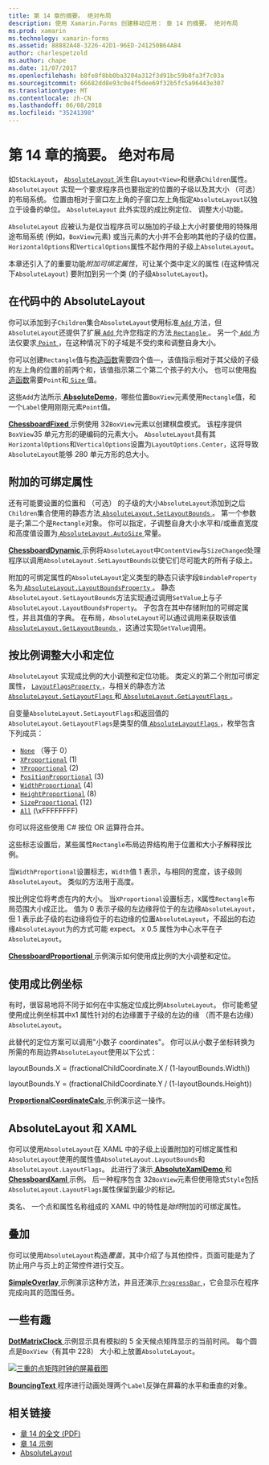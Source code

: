 ```yaml
---
title: 第 14 章的摘要。 绝对布局
description: 使用 Xamarin.Forms 创建移动应用： 章 14 的摘要。 绝对布局
ms.prod: xamarin
ms.technology: xamarin-forms
ms.assetid: 88882A48-3226-42D1-96ED-241250B64A84
author: charlespetzold
ms.author: chape
ms.date: 11/07/2017
ms.openlocfilehash: b8fe8f8bb0ba3204a312f3d91bc59b8fa3f7c03a
ms.sourcegitcommit: 66682dd8e93c0e4f5dee69f32b5fc5a96443e307
ms.translationtype: MT
ms.contentlocale: zh-CN
ms.lasthandoff: 06/08/2018
ms.locfileid: "35241398"
---
```

# <a name="summary-of-chapter-14-absolute-layout"></a>第 14 章的摘要。 绝对布局

如`StackLayout`， [ `AbsoluteLayout` ](https://developer.xamarin.com/api/type/Xamarin.Forms.AbsoluteLayout/)派生自`Layout<View>`和继承`Children`属性。 `AbsoluteLayout` 实现一个要求程序员也要指定的位置的子级以及其大小 （可选） 的布局系统。 位置由相对于窗口左上角的子窗口左上角指定`AbsoluteLayout`以独立于设备的单位。 `AbsoluteLayout` 此外实现的成比例定位、 调整大小功能。

`AbsoluteLayout` 应被认为是仅当程序员可以施加的子级上大小时要使用的特殊用途布局系统 (例如，`BoxView`元素) 或当元素的大小并不会影响其他的子级的位置。 `HorizontalOptions`和`VerticalOptions`属性不起作用的子级上`AbsoluteLayout`。

本章还引入了的重要功能*附加可绑定属性*，可让某个类中定义的属性 (在这种情况下`AbsoluteLayout`) 要附加到另一个类 (的子级`AbsoluteLayout`)。

## <a name="absolutelayout-in-code"></a>在代码中的 AbsoluteLayout

你可以添加到子`Children`集合`AbsoluteLayout`使用标准[ `Add` ](https://developer.xamarin.com/api/member/System.Collections.Generic.ICollection%3CT%3E.Add/p/T/)方法，但`AbsoluteLayout`还提供了扩展[ `Add` ](https://developer.xamarin.com/api/member/Xamarin.Forms.AbsoluteLayout+IAbsoluteList%3CT%3E.Add/p/Xamarin.Forms.View/Xamarin.Forms.Rectangle/Xamarin.Forms.AbsoluteLayoutFlags/)允许您指定的方法[ `Rectangle` ](https://developer.xamarin.com/api/type/Xamarin.Forms.Rectangle/)。 另一个[ `Add` ](https://developer.xamarin.com/api/member/Xamarin.Forms.AbsoluteLayout+IAbsoluteList%3CT%3E.Add/p/Xamarin.Forms.View/Xamarin.Forms.Point/)方法仅要求[ `Point` ](https://developer.xamarin.com/api/type/Xamarin.Forms.Point/)，在这种情况下的子域是不受约束和调整自身大小。

你可以创建`Rectangle`值与[构造函数](https://developer.xamarin.com/api/constructor/Xamarin.Forms.Rectangle.Rectangle/p/System.Double/System.Double/System.Double/System.Double/)需要四个值&mdash;，该值指示相对于其父级的子级的左上角的位置的前两个和，该值指示第二个第二个孩子的大小。 也可以使用[构造函数](https://developer.xamarin.com/api/constructor/Xamarin.Forms.Rectangle.Rectangle/p/Xamarin.Forms.Point/Xamarin.Forms.Size/)需要`Point`和[ `Size` ](https://developer.xamarin.com/api/type/Xamarin.Forms.Size/)值。

这些`Add`方法所示[ **AbsoluteDemo**](https://github.com/xamarin/xamarin-forms-book-samples/tree/master/Chapter14/AbsoluteDemo)，哪些位置`BoxView`元素使用`Rectangle`值，和一个`Label`使用刚刚元素`Point`值。

[ **ChessboardFixed** ](https://github.com/xamarin/xamarin-forms-book-samples/tree/master/Chapter14/ChessboardFixed)示例使用 32`BoxView`元素以创建棋盘模式。 该程序提供`BoxView`35 单元方形的硬编码的元素大小。 `AbsoluteLayout`具有其`HorizontalOptions`和`VerticalOptions`设置为`LayoutOptions.Center`，这将导致`AbsoluteLayout`能够 280 单元方形的总大小。

## <a name="attached-bindable-properties"></a>附加的可绑定属性

还有可能要设置的位置和 （可选） 的子级的大小`AbsoluteLayout`添加到之后`Children`集合使用的静态方法[ `AbsoluteLayout.SetLayoutBounds` ](https://developer.xamarin.com/api/member/Xamarin.Forms.AbsoluteLayout.SetLayoutBounds/p/Xamarin.Forms.BindableObject/Xamarin.Forms.Rectangle/)。 第一个参数是子;第二个是`Rectangle`对象。 你可以指定，子调整自身大小水平和/或垂直宽度和高度值设置为[ `AbsoluteLayout.AutoSize` ](https://developer.xamarin.com/api/property/Xamarin.Forms.AbsoluteLayout.AutoSize/)常量。

[ **ChessboardDynamic** ](https://github.com/xamarin/xamarin-forms-book-samples/tree/master/Chapter14/ChessboardDynamic)示例将`AbsoluteLayout`中`ContentView`与`SizeChanged`处理程序以调用`AbsoluteLayout.SetLayoutBounds`以使它们尽可能大的所有子级上。  

附加的可绑定属性的`AbsoluteLayout`定义类型的静态只读字段`BindableProperty`名为[ `AbsoluteLayout.LayoutBoundsProperty` ](https://developer.xamarin.com/api/field/Xamarin.Forms.AbsoluteLayout.LayoutBoundsProperty/)。 静态`AbsoluteLayout.SetLayoutBounds`方法实现通过调用`SetValue`上与子`AbsoluteLayout.LayoutBoundsProperty`。 子包含在其中存储附加的可绑定属性，并且其值的字典。 在布局，`AbsoluteLayout`可以通过调用来获取该值[ `AbsoluteLayout.GetLayoutBounds` ](https://developer.xamarin.com/api/member/Xamarin.Forms.AbsoluteLayout.GetLayoutBounds/p/Xamarin.Forms.BindableObject/)，这通过实现`GetValue`调用。

## <a name="proportional-sizing-and-positioning"></a>按比例调整大小和定位

`AbsoluteLayout` 实现成比例的大小调整和定位功能。 类定义的第二个附加可绑定属性， [ `LayoutFlagsProperty` ](https://developer.xamarin.com/api/field/Xamarin.Forms.AbsoluteLayout.LayoutFlagsProperty/)，与相关的静态方法[ `AbsoluteLayout.SetLayoutFlags` ](https://developer.xamarin.com/api/member/Xamarin.Forms.AbsoluteLayout.SetLayoutFlags/p/Xamarin.Forms.BindableObject/Xamarin.Forms.AbsoluteLayoutFlags/)和[ `AbsoluteLayout.GetLayoutFlags` ](https://developer.xamarin.com/api/member/Xamarin.Forms.AbsoluteLayout.GetLayoutFlags/p/Xamarin.Forms.BindableObject/)。

自变量`AbsoluteLayout.SetLayoutFlags`和返回值的`AbsoluteLayout.GetLayoutFlags`是类型的值[ `AbsoluteLayoutFlags` ](https://developer.xamarin.com/api/type/Xamarin.Forms.AbsoluteLayoutFlags/)，枚举包含下列成员：

- [`None`](https://developer.xamarin.com/api/field/Xamarin.Forms.AbsoluteLayoutFlags.None/) （等于 0）
- [`XProportional`](https://developer.xamarin.com/api/field/Xamarin.Forms.AbsoluteLayoutFlags.XProportional/) (1)
- [`YProportional`](https://developer.xamarin.com/api/field/Xamarin.Forms.AbsoluteLayoutFlags.YProportional/) (2)
- [`PositionProportional`](https://developer.xamarin.com/api/field/Xamarin.Forms.AbsoluteLayoutFlags.PositionProportional/) (3)
- [`WidthProportional`](https://developer.xamarin.com/api/field/Xamarin.Forms.AbsoluteLayoutFlags.WidthProportional/) (4)
- [`HeightProportional`](https://developer.xamarin.com/api/field/Xamarin.Forms.AbsoluteLayoutFlags.HeightProportional/) (8)
- [`SizeProportional`](https://developer.xamarin.com/api/field/Xamarin.Forms.AbsoluteLayoutFlags.SizeProportional/) (12)
- [`All`](https://developer.xamarin.com/api/field/Xamarin.Forms.AbsoluteLayoutFlags.All/) (\xFFFFFFFF)

你可以将这些使用 C# 按位 OR 运算符合并。

这些标志设置后，某些属性`Rectangle`布局边界结构用于位置和大小子解释按比例。

当`WidthProportional`设置标志，`Width`值 1 表示，与相同的宽度，该子级则`AbsoluteLayout`。 类似的方法用于高度。

按比例定位将考虑在内的大小。 当`XProportional`设置标志，`X`属性`Rectangle`布局范围大小成正比。 值为 0 表示子级的左边缘将位于的左边缘`AbsoluteLayout`，但 1 表示此子级的右边缘将位于的右边缘的位置`AbsoluteLayout`，不超出的右边缘`AbsoluteLayout`为的方式可能 expect。 `X` 0.5 属性为中心水平在子`AbsoluteLayout`。

[ **ChessboardProportional** ](https://github.com/xamarin/xamarin-forms-book-samples/tree/master/Chapter14/ChessboardProportional)示例演示如何使用成比例的大小调整和定位。

## <a name="working-with-proportional-coordinates"></a>使用成比例坐标

有时，很容易地将不同于如何在中实施定位成比例`AbsoluteLayout`。 你可能希望使用成比例坐标其中`X`1 属性针对的右边缘置于子级的左边的缘 （而不是右边缘） `AbsoluteLayout`。

此替代的定位方案可以调用"小数子 coordinates"。 你可以从小数子坐标转换为所需的布局边界`AbsoluteLayout`使用以下公式：

layoutBounds.X = (fractionalChildCoordinate.X / (1-layoutBounds.Width))

layoutBounds.Y = (fractionalChildCoordinate.Y / (1-layoutBounds.Height))

[ **ProportionalCoordinateCalc** ](https://github.com/xamarin/xamarin-forms-book-samples/tree/master/Chapter14/PropCoordCalc)示例演示这一操作。

## <a name="absolutelayout-and-xaml"></a>AbsoluteLayout 和 XAML

你可以使用`AbsoluteLayout`在 XAML 中的子级上设置附加的可绑定属性和`AbsoluteLayout`使用的属性值`AbsoluteLayout.LayoutBounds`和`AbsoluteLayout.LayoutFlags`。 此进行了演示[ **AbsoluteXamlDemo** ](https://github.com/xamarin/xamarin-forms-book-samples/tree/master/Chapter14/AbsoluteXamlDemo)和[ **ChessboardXaml** ](https://github.com/xamarin/xamarin-forms-book-samples/tree/master/Chapter14/ChessboardXaml)示例。 后一种程序包含 32`BoxView`元素但使用隐式`Style`包括`AbsoluteLayout.LayoutFlags`属性保留到最少的标记。

类名、 一个点和属性名称组成的 XAML 中的特性是*始终*附加的可绑定属性。

## <a name="overlays"></a>叠加

你可以使用`AbsoluteLayout`构造*覆盖*，其中介绍了与其他控件，页面可能是为了防止用户与页上的正常控件进行交互。

[ **SimpleOverlay** ](https://github.com/xamarin/xamarin-forms-book-samples/tree/master/Chapter14/SimpleOverlay)示例演示这种方法，并且还演示[ `ProgressBar` ](https://developer.xamarin.com/api/type/Xamarin.Forms.ProgressBar/)，它会显示在程序完成向其的范围任务。

## <a name="some-fun"></a>一些有趣

[ **DotMatrixClock** ](https://github.com/xamarin/xamarin-forms-book-samples/tree/master/Chapter14/DotMatrixClock)示例显示具有模拟的 5 全天候点矩阵显示的当前时间。 每个圆点是`BoxView`（有其中 228） 大小和上放置`AbsoluteLayout`。

[![三重的点矩阵时钟的屏幕截图](images/ch14fg08-small.png "点矩阵时钟")](images/ch14fg08-large.png#lightbox "点矩阵时钟")

[ **BouncingText** ](https://github.com/xamarin/xamarin-forms-book-samples/tree/master/Chapter14/BouncingText)程序进行动画处理两个`Label`反弹在屏幕的水平和垂直的对象。



## <a name="related-links"></a>相关链接

- [章 14 的全文 (PDF)](https://download.xamarin.com/developer/xamarin-forms-book/XamarinFormsBook-Ch14-Apr2016.pdf)
- [章 14 示例](https://github.com/xamarin/xamarin-forms-book-samples/tree/master/Chapter14)
- [AbsoluteLayout](~/xamarin-forms/user-interface/layouts/absolute-layout.md)
